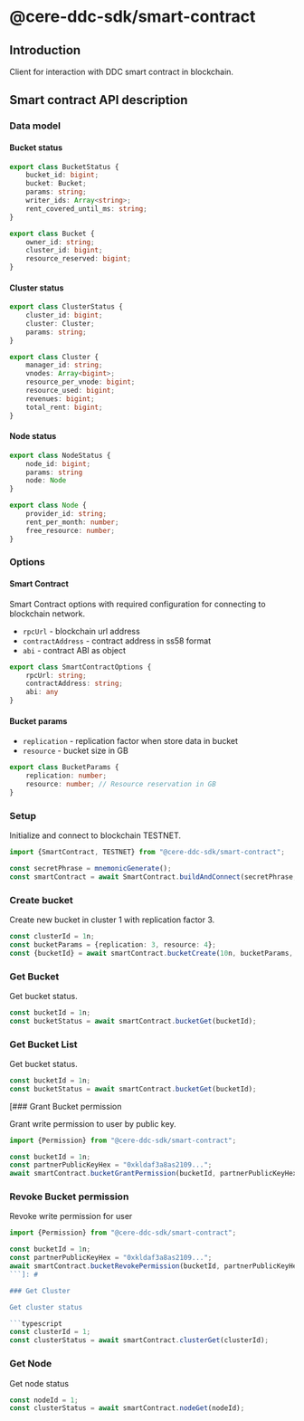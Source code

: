 # @cere-ddc-sdk/smart-contract

## Introduction

Client for interaction with DDC smart contract in blockchain.

## Smart contract API description

### Data model

#### Bucket status

```typescript
export class BucketStatus {
    bucket_id: bigint;
    bucket: Bucket;
    params: string;
    writer_ids: Array<string>;
    rent_covered_until_ms: string;
}

export class Bucket {
    owner_id: string;
    cluster_id: bigint;
    resource_reserved: bigint;
}
```

#### Cluster status

```typescript
export class ClusterStatus {
    cluster_id: bigint;
    cluster: Cluster;
    params: string;
}

export class Cluster {
    manager_id: string;
    vnodes: Array<bigint>;
    resource_per_vnode: bigint;
    resource_used: bigint;
    revenues: bigint;
    total_rent: bigint;
}
```

#### Node status

```typescript
export class NodeStatus {
    node_id: bigint;
    params: string
    node: Node
}

export class Node {
    provider_id: string;
    rent_per_month: number;
    free_resource: number;
}
```

### Options

#### Smart Contract
Smart Contract options with required configuration for connecting to blockchain network.

- `rpcUrl` - blockchain url address
- `contractAddress` - contract address in ss58 format
- `abi` - contract ABI as object

```typescript
export class SmartContractOptions {
    rpcUrl: string;
    contractAddress: string;
    abi: any
}
```

#### Bucket params

- `replication` - replication factor when store data in bucket
- `resource` - bucket size in GB

```typescript
export class BucketParams {
    replication: number;
    resource: number; // Resource reservation in GB
}
```

### Setup

Initialize and connect to blockchain TESTNET.

```typescript
import {SmartContract, TESTNET} from "@cere-ddc-sdk/smart-contract";

const secretPhrase = mnemonicGenerate();
const smartContract = await SmartContract.buildAndConnect(secretPhrase, TESTNET);
```

### Create bucket

Create new bucket in cluster 1 with replication factor 3.

```typescript
const clusterId = 1n;
const bucketParams = {replication: 3, resource: 4};
const {bucketId} = await smartContract.bucketCreate(10n, bucketParams, clusterId);
```

### Get Bucket

Get bucket status.

```typescript
const bucketId = 1n;
const bucketStatus = await smartContract.bucketGet(bucketId);
```

### Get Bucket List

Get bucket status.

```typescript
const bucketId = 1n;
const bucketStatus = await smartContract.bucketGet(bucketId);
```

[### Grant Bucket permission

Grant write permission to user by public key.

```typescript
import {Permission} from "@cere-ddc-sdk/smart-contract";

const bucketId = 1n;
const partnerPublicKeyHex = "0xkldaf3a8as2109...";
await smartContract.bucketGrantPermission(bucketId, partnerPublicKeyHex, Permission.WRITE);
```

### Revoke Bucket permission

Revoke write permission for user

```typescript
import {Permission} from "@cere-ddc-sdk/smart-contract";

const bucketId = 1n;
const partnerPublicKeyHex = "0xkldaf3a8as2109...";
await smartContract.bucketRevokePermission(bucketId, partnerPublicKeyHex, Permission.WRITE);
```]: #

### Get Cluster

Get cluster status

```typescript
const clusterId = 1;
const clusterStatus = await smartContract.clusterGet(clusterId);
```

### Get Node

Get node status

```typescript
const nodeId = 1;
const clusterStatus = await smartContract.nodeGet(nodeId);
```